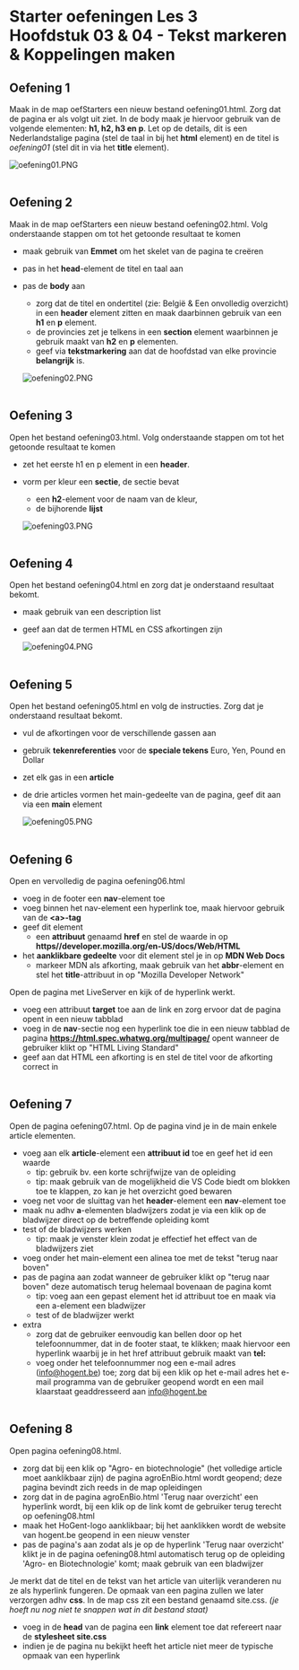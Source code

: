 # Starter oefeningen Les 3<br>Hoofdstuk 03 & 04 - Tekst markeren & Koppelingen maken
## Oefening 1
Maak in de map oefStarters een nieuw bestand oefening01.html. Zorg dat de pagina er als volgt uit ziet. In de body maak je hiervoor gebruik van de volgende elementen: **h1, h2, h3 en p**. Let op de details, dit is een Nederlandstalige pagina (stel de taal in bij het **html** element) en de titel is _oefening01_ (stel dit in via het **title** element).

![oefening01.PNG](docs/images/oefening01.PNG 'oefening01')
<br><br>

## Oefening 2
Maak in de map oefStarters een nieuw bestand oefening02.html. Volg onderstaande stappen om tot het getoonde resultaat te komen
- maak gebruik van **Emmet** om het skelet van de pagina te creëren
- pas in het **head**-element de titel en taal aan
- pas de **body** aan
  - zorg dat de titel en ondertitel (zie: België & Een onvolledig overzicht) in een **header** element zitten en maak daarbinnen gebruik van een **h1** en **p** element. 
  - de provincies zet je telkens in een **section** element waarbinnen je gebruik maakt van **h2** en **p** elementen.
  - geef via **tekstmarkering** aan dat de hoofdstad van elke provincie **belangrijk** is.

  ![oefening02.PNG](docs/images/oefening02.PNG 'oefening02')
<br><br>

## Oefening 3
Open het bestand oefening03.html. Volg onderstaande stappen om tot het getoonde resultaat te komen
- zet het eerste h1 en p element in een **header**.
- vorm per kleur een **sectie**, de sectie bevat
  - een **h2**-element voor de naam van de kleur,
  - de bijhorende **lijst**

  ![oefening03.PNG](docs/images/oefening03.PNG 'oefening03')
<br><br>

## Oefening 4
Open het bestand oefening04.html en zorg dat je onderstaand resultaat bekomt.
- maak gebruik van een description list
- geef aan dat de termen HTML en CSS afkortingen zijn

  ![oefening04.PNG](docs/images/oefening04.PNG 'oefening04')
<br><br>

## Oefening 5
Open het bestand oefening05.html en volg de instructies. Zorg dat je onderstaand resultaat bekomt.
- vul de afkortingen voor de verschillende gassen aan
- gebruik **tekenreferenties** voor de **speciale tekens** Euro, Yen, Pound en Dollar
- zet elk gas in een **article**
- de drie articles vormen het main-gedeelte van de pagina, geef dit aan via een **main** element

  ![oefening05.PNG](docs/images/oefening05.PNG 'oefening05')
<br><br>

## Oefening 6
Open en vervolledig de pagina oefening06.html 
- voeg in de footer een **nav**-element toe
- voeg binnen het nav-element een hyperlink toe, maak hiervoor gebruik van de **\<a>-tag**
- geef dit element 
  - een **attribuut** genaamd **href** en stel de waarde in op **https//developer.mozilla.org/en-US/docs/Web/HTML<i></i>**
- het **aanklikbare gedeelte** voor dit element stel je in op **MDN Web Docs**
  - markeer MDN als afkorting, maak gebruik van het **abbr**-element en stel het **title**-attribuut in op "Mozilla Developer Network"

Open de pagina met LiveServer en kijk of de hyperlink werkt. 

- voeg een attribuut **target** toe aan de link en zorg ervoor dat de pagina opent in een nieuw tabblad
- voeg in de **nav**-sectie nog een hyperlink toe die in een nieuw tabblad de pagina **https://html.spec.whatwg.org/multipage/<i></i>** opent wanneer de gebruiker klikt op "HTML Living Standard"
- geef aan dat HTML een afkorting is en stel de titel voor de afkorting correct in
<br><br>

## Oefening 7
Open de pagina oefening07.html. Op de pagina vind je in de main enkele article elementen.
- voeg aan elk **article**-element een **attribuut id** toe en geef het id een waarde
  - tip: gebruik bv. een korte schrijfwijze van de opleiding
  - tip: maak gebruik van de mogelijkheid die VS Code biedt om blokken toe te klappen, zo kan je het overzicht goed bewaren
- voeg net voor de sluittag van het **header**-element een **nav**-element toe
- maak nu adhv **a**-elementen bladwijzers zodat je via een klik op de bladwijzer direct op de betreffende opleiding komt
- test of de bladwijzers werken
  - tip: maak je venster klein zodat je effectief het effect van de bladwijzers ziet
- voeg onder het main-element een alinea toe met de tekst "terug naar boven"
- pas de pagina aan zodat wanneer de gebruiker klikt op "terug naar boven" deze automatisch terug helemaal bovenaan de pagina komt
  - tip: voeg aan een gepast element het id attribuut toe en maak via een a-element een bladwijzer
  - test of de bladwijzer werkt
- extra
    - zorg dat de gebruiker eenvoudig kan bellen door op het telefoonnummer, dat in de footer staat, te klikken; maak hiervoor een hyperlink waarbij je in het href attribuut gebruik maakt van **tel:**
    - voeg onder het telefoonnummer nog een e-mail adres (info@hogent.be) toe; zorg dat bij een klik op het e-mail adres het e-mail programma van de gebruiker geopend wordt en een mail klaarstaat geaddresseerd aan info@hogent.be
<br><br>

## Oefening 8
Open pagina oefening08.html. 
- zorg dat bij een klik op "Agro- en biotechnologie" (het volledige article moet aanklikbaar zijn) de pagina agroEnBio.html wordt geopend; deze pagina bevindt zich reeds in de map opleidingen
- zorg dat in de pagina agroEnBio.html 'Terug naar overzicht' een hyperlink wordt, bij een klik op de link komt de gebruiker terug terecht op oefening08.html
- maak het HoGent-logo aanklikbaar; bij het aanklikken wordt de website van hogent.be geopend in een nieuw venster
- pas de pagina's aan zodat als je op de hyperlink 'Terug naar overzicht' klikt je in de pagina oefening08.html automatisch terug op de opleiding 'Agro- en Biotechnologie' komt; maak gebruik van een bladwijzer

Je merkt dat de titel en de tekst van het article van uiterlijk veranderen nu ze als hyperlink fungeren. De opmaak van een pagina zullen we later verzorgen adhv **css**. In de map css zit een bestand genaamd site.css. _(je hoeft nu nog niet te snappen wat in dit bestand staat)_
- voeg in de **head** van de pagina een **link** element toe dat refereert naar de **stylesheet site.css**
- indien je de pagina nu bekijkt heeft het article niet meer de typische opmaak van een hyperlink
